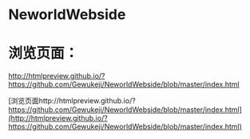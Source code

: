 ﻿# NeworldWebside

# 浏览页面：
http://htmlpreview.github.io/?https://github.com/Gewukeji/NeworldWebside/blob/master/index.html

[浏览页面http://htmlpreview.github.io/?https://github.com/Gewukeji/NeworldWebside/blob/master/index.html](http://htmlpreview.github.io/?https://github.com/Gewukeji/NeworldWebside/blob/master/index.html)